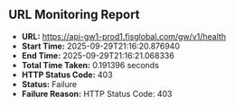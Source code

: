 ## URL Monitoring Report

- **URL:** https://api-gw1-prod1.fisglobal.com/gw/v1/health
- **Start Time:** 2025-09-29T21:16:20.876940
- **End Time:** 2025-09-29T21:16:21.068336
- **Total Time Taken:** 0.191396 seconds
- **HTTP Status Code:** 403
- **Status:** Failure
- **Failure Reason:** HTTP Status Code: 403
